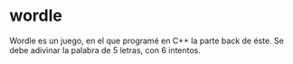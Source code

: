 # wordle
Wordle es un juego, en el que programé en C++ la parte back de éste. Se debe adivinar la palabra de 5 letras, con 6 intentos.
